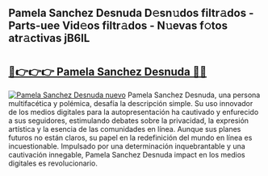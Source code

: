 ## Pamela Sanchez Desnuda D𝚎sn𝚞dos filtr𝚊dos - Parts-uee Vid𝚎os filtr𝚊dos - N𝚞evas f𝚘tos atr𝚊ctivas jB6lL

# <h2><a href="http://mb8qz2.tromn.icu/?c=Pamela+Sanchez+Desnuda">🔗👉👉👉 Pamela Sanchez Desnuda 🔗🔗</a></h2>

[![Pamela Sanchez Desnuda nuevo](https://i.imgur.com/pEAQMta.gif)](http://mb8qz2.tromn.icu/?c=Pamela+Sanchez+Desnuda)
Pamela Sanchez Desnuda, una persona multifacética y polémica, desafía la descripción simple. Su uso innovador de los medios digitales para la autopresentación ha cautivado y enfurecido a sus seguidores, estimulando debates sobre la privacidad, la expresión artística y la esencia de las comunidades en línea. Aunque sus planes futuros no están claros, su papel en la redefinición del mundo en línea es incuestionable. Impulsado por una determinación inquebrantable y una cautivación innegable, Pamela Sanchez Desnuda impact en los medios digitales es revolucionario.
